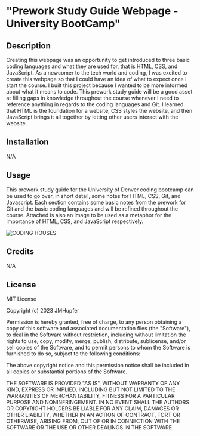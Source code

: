 # "Prework Study Guide Webpage - University BootCamp"

## Description

Creating this webpage was an opportunity to get introduced to three basic coding languages and what they are used for, that is HTML, CSS, and JavaScript. As a newcomer to the tech world and coding, I was excited to create this webpage so that I could have an idea of what to expect once I start the course. I built this project because I wanted to be more informed about what it means to code. This prework study guide will be a good asset at filling gaps in knowledge throughout the course whenever I need to reference anything in regards to the coding languages and Git. I learned that HTML is the foundation for a website, CSS styles the website, and then JavaScript brings it all together by letting other users interact with the website. 

## Installation

N/A

## Usage

This prework study guide for the University of Denver coding bootcamp can be used to go over, in short detail, some notes for HTML, CSS, Git, and Javascript. Each section contains some basic notes from the prework for Git and the basic coding languages and will be refined throughout the course. Attached is also an image to be used as a metaphor for the importance of HTML, CSS, and JavaScript respectively.

![CODING HOUSES](C:\Users\Jmhup\bootcamp\prework-study-guide\assets\coding-houses.png)

## Credits

N/A

## License

MIT License

Copyright (c) 2023 JMHupfer

Permission is hereby granted, free of charge, to any person obtaining a copy
of this software and associated documentation files (the "Software"), to deal
in the Software without restriction, including without limitation the rights
to use, copy, modify, merge, publish, distribute, sublicense, and/or sell
copies of the Software, and to permit persons to whom the Software is
furnished to do so, subject to the following conditions:

The above copyright notice and this permission notice shall be included in all
copies or substantial portions of the Software.

THE SOFTWARE IS PROVIDED "AS IS", WITHOUT WARRANTY OF ANY KIND, EXPRESS OR
IMPLIED, INCLUDING BUT NOT LIMITED TO THE WARRANTIES OF MERCHANTABILITY,
FITNESS FOR A PARTICULAR PURPOSE AND NONINFRINGEMENT. IN NO EVENT SHALL THE
AUTHORS OR COPYRIGHT HOLDERS BE LIABLE FOR ANY CLAIM, DAMAGES OR OTHER
LIABILITY, WHETHER IN AN ACTION OF CONTRACT, TORT OR OTHERWISE, ARISING FROM,
OUT OF OR IN CONNECTION WITH THE SOFTWARE OR THE USE OR OTHER DEALINGS IN THE
SOFTWARE.
